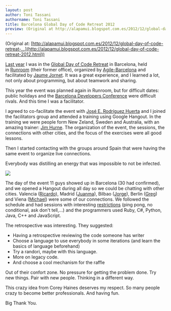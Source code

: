 ```yaml
---
layout: post
author: Toni Tassani
authorname: Toni Tassani
title: Barcelona Global Day of Code Retreat 2012
preview: (Original at http://alapamui.blogspot.com.es/2012/12/global-day-of-code-retreat-...)
---
```

(Original at: [http://alapamui.blogspot.com.es/2012/12/global-day-of-code-retreat-...](http://alapamui.blogspot.com.es/2012/12/global-day-of-code-retreat-2012.html))

[Last year](http://alapamui.blogspot.com.es/2011/12/global-day-of-coderetreat-barcelona.html) I was in the [Global Day of Code Retreat](http://globalday.coderetreat.org/) in Barcelona, held in [Runroom](http://www.runroom.com/2011/12/global-day-of-coderetreat-barcelona/) (their former office), organized by [Agile-Barcelona](http://agile-barcelona.org/) and facilitated by [Jaume Jornet](http://jaumejornet.net/). It was a great experience, and I learned a lot, not only about programming, but about teamwork and sharing.

This year the event was planned again in Runroom, but for difficult dates: public holidays and the [Barcelona Developers Conference](http://bcndevcon.org/) were difficult rivals. And this time I was a facilitator.

I agreed to co-facilitate the event with [José E. Rodríguez Huerta](https://twitter.com/jrhuerta) and I joined the facilitators group and attended a training using Google Hangout. In the training we were people form New Zeland, Sweden and Australia, with an amazing trainer: [Jim Hurne](https://twitter.com/jthurne). The organization of the event, the sessions, the connections with other cities, and the focus of the exercises were all good lessons.

Then I started contacting with the groups around Spain that were having the same event to organize live connections.

Everybody was distilling an energy that was impossible to not be infected.

[![](http://3.bp.blogspot.com/-OUOFURPWGsc/UMT5G3akiTI/AAAAAAAAAfk/PfLv4XFgrdQ/s320/coderetreat.jpg)](http://3.bp.blogspot.com/-OUOFURPWGsc/UMT5G3akiTI/AAAAAAAAAfk/PfLv4XFgrdQ/s1600/coderetreat.jpg)

The day of the event 11 guys showed up in Barcelona (30 had confirmed), and we opened a Hangout during all day so we could be chatting with other cities. Valencia ([Ricardo](https://twitter.com/borillo)), Madrid ([Juanma](http://twitter.com/#!/JuanmaGomeR)), Bilbao ([Jorge](https://twitter.com/jorgeuriarte)), Berlin ([Greg](https://twitter.com/dziemid)) and Viena ([Michael](https://twitter.com/michael_leber)) were some of our connections. We followed the schedule and had sessions with interesting [restrictions](http://coderetreat.org/facilitating/activity-catalog) (ping pong, no conditional, ask don't tell,...) and the programmers used Ruby, C#, Python, Java, C++ and JavaScript.

The retrospective was interesting. They suggested:

*   Having a retrospective reviewing the code someone has writer
*   Choose a language to use everybody in some iterations (and learn the basics of language beforehand)
*   Try a randori, maybe with this language.
*   More on legacy code.
*   And choose a cool mechanism for the raffle 

Out of their confort zone. No pressure for getting the problem done. Try new things. Pair with new people. Thinking in a different way.

This crazy idea from Corey Haines deserves my respect. So many people crazy to become better professionals. And having fun.

Big Thank You.